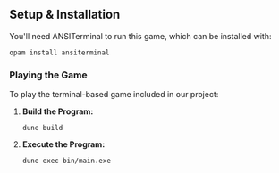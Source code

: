 ## Setup & Installation

You'll need ANSITerminal to run this game, which can be installed with:
   ```
   opam install ansiterminal
   ```

### Playing the Game
To play the terminal-based game included in our project:
1. **Build the Program:**
   ```
   dune build
   ```
2. **Execute the Program:**
   ```
   dune exec bin/main.exe
   ```
